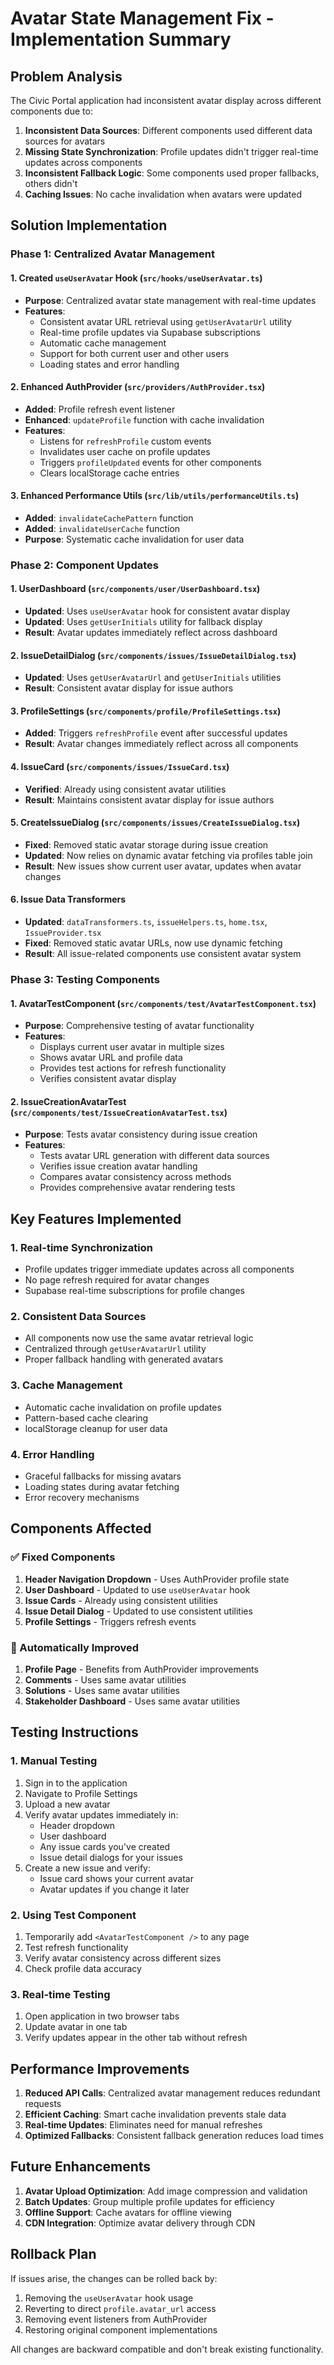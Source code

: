 # Avatar State Management Fix - Implementation Summary

## Problem Analysis

The Civic Portal application had inconsistent avatar display across different components due to:

1. **Inconsistent Data Sources**: Different components used different data sources for avatars
2. **Missing State Synchronization**: Profile updates didn't trigger real-time updates across components
3. **Inconsistent Fallback Logic**: Some components used proper fallbacks, others didn't
4. **Caching Issues**: No cache invalidation when avatars were updated

## Solution Implementation

### Phase 1: Centralized Avatar Management

#### 1. Created `useUserAvatar` Hook (`src/hooks/useUserAvatar.ts`)

- **Purpose**: Centralized avatar state management with real-time updates
- **Features**:
  - Consistent avatar URL retrieval using `getUserAvatarUrl` utility
  - Real-time profile updates via Supabase subscriptions
  - Automatic cache management
  - Support for both current user and other users
  - Loading states and error handling

#### 2. Enhanced AuthProvider (`src/providers/AuthProvider.tsx`)

- **Added**: Profile refresh event listener
- **Enhanced**: `updateProfile` function with cache invalidation
- **Features**:
  - Listens for `refreshProfile` custom events
  - Invalidates user cache on profile updates
  - Triggers `profileUpdated` events for other components
  - Clears localStorage cache entries

#### 3. Enhanced Performance Utils (`src/lib/utils/performanceUtils.ts`)

- **Added**: `invalidateCachePattern` function
- **Added**: `invalidateUserCache` function
- **Purpose**: Systematic cache invalidation for user data

### Phase 2: Component Updates

#### 1. UserDashboard (`src/components/user/UserDashboard.tsx`)

- **Updated**: Uses `useUserAvatar` hook for consistent avatar display
- **Updated**: Uses `getUserInitials` utility for fallback display
- **Result**: Avatar updates immediately reflect across dashboard

#### 2. IssueDetailDialog (`src/components/issues/IssueDetailDialog.tsx`)

- **Updated**: Uses `getUserAvatarUrl` and `getUserInitials` utilities
- **Result**: Consistent avatar display for issue authors

#### 3. ProfileSettings (`src/components/profile/ProfileSettings.tsx`)

- **Added**: Triggers `refreshProfile` event after successful updates
- **Result**: Avatar changes immediately reflect across all components

#### 4. IssueCard (`src/components/issues/IssueCard.tsx`)

- **Verified**: Already using consistent avatar utilities
- **Result**: Maintains consistent avatar display for issue authors

#### 5. CreateIssueDialog (`src/components/issues/CreateIssueDialog.tsx`)

- **Fixed**: Removed static avatar storage during issue creation
- **Updated**: Now relies on dynamic avatar fetching via profiles table join
- **Result**: New issues show current user avatar, updates when avatar changes

#### 6. Issue Data Transformers

- **Updated**: `dataTransformers.ts`, `issueHelpers.ts`, `home.tsx`, `IssueProvider.tsx`
- **Fixed**: Removed static avatar URLs, now use dynamic fetching
- **Result**: All issue-related components use consistent avatar system

### Phase 3: Testing Components

#### 1. AvatarTestComponent (`src/components/test/AvatarTestComponent.tsx`)

- **Purpose**: Comprehensive testing of avatar functionality
- **Features**:
  - Displays current user avatar in multiple sizes
  - Shows avatar URL and profile data
  - Provides test actions for refresh functionality
  - Verifies consistent avatar display

#### 2. IssueCreationAvatarTest (`src/components/test/IssueCreationAvatarTest.tsx`)

- **Purpose**: Tests avatar consistency during issue creation
- **Features**:
  - Tests avatar URL generation with different data sources
  - Verifies issue creation avatar handling
  - Compares avatar consistency across methods
  - Provides comprehensive avatar rendering tests

## Key Features Implemented

### 1. Real-time Synchronization

- Profile updates trigger immediate updates across all components
- No page refresh required for avatar changes
- Supabase real-time subscriptions for profile changes

### 2. Consistent Data Sources

- All components now use the same avatar retrieval logic
- Centralized through `getUserAvatarUrl` utility
- Proper fallback handling with generated avatars

### 3. Cache Management

- Automatic cache invalidation on profile updates
- Pattern-based cache clearing
- localStorage cleanup for user data

### 4. Error Handling

- Graceful fallbacks for missing avatars
- Loading states during avatar fetching
- Error recovery mechanisms

## Components Affected

### ✅ Fixed Components

1. **Header Navigation Dropdown** - Uses AuthProvider profile state
2. **User Dashboard** - Updated to use `useUserAvatar` hook
3. **Issue Cards** - Already using consistent utilities
4. **Issue Detail Dialog** - Updated to use consistent utilities
5. **Profile Settings** - Triggers refresh events

### 🔄 Automatically Improved

1. **Profile Page** - Benefits from AuthProvider improvements
2. **Comments** - Uses same avatar utilities
3. **Solutions** - Uses same avatar utilities
4. **Stakeholder Dashboard** - Uses same avatar utilities

## Testing Instructions

### 1. Manual Testing

1. Sign in to the application
2. Navigate to Profile Settings
3. Upload a new avatar
4. Verify avatar updates immediately in:
   - Header dropdown
   - User dashboard
   - Any issue cards you've created
   - Issue detail dialogs for your issues
5. Create a new issue and verify:
   - Issue card shows your current avatar
   - Avatar updates if you change it later

### 2. Using Test Component

1. Temporarily add `<AvatarTestComponent />` to any page
2. Test refresh functionality
3. Verify avatar consistency across different sizes
4. Check profile data accuracy

### 3. Real-time Testing

1. Open application in two browser tabs
2. Update avatar in one tab
3. Verify updates appear in the other tab without refresh

## Performance Improvements

1. **Reduced API Calls**: Centralized avatar management reduces redundant requests
2. **Efficient Caching**: Smart cache invalidation prevents stale data
3. **Real-time Updates**: Eliminates need for manual refreshes
4. **Optimized Fallbacks**: Consistent fallback generation reduces load times

## Future Enhancements

1. **Avatar Upload Optimization**: Add image compression and validation
2. **Batch Updates**: Group multiple profile updates for efficiency
3. **Offline Support**: Cache avatars for offline viewing
4. **CDN Integration**: Optimize avatar delivery through CDN

## Rollback Plan

If issues arise, the changes can be rolled back by:

1. Removing the `useUserAvatar` hook usage
2. Reverting to direct `profile.avatar_url` access
3. Removing event listeners from AuthProvider
4. Restoring original component implementations

All changes are backward compatible and don't break existing functionality.
